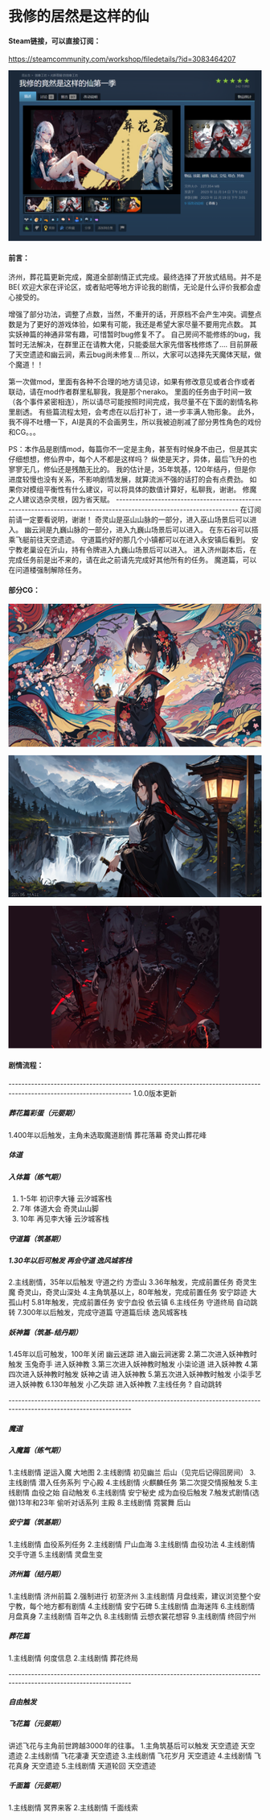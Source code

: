 # 我修的居然是这样的仙

#### Steam链接，可以直接订阅：

https://steamcommunity.com/workshop/filedetails/?id=3083464207

![image-20250213111222161](./image/image-20250213111222161.png)



#### 前言：

济州，葬花篇更新完成，魔道全部剧情正式完成。最终选择了开放式结局。并不是BE(
欢迎大家在评论区，或者贴吧等地方评论我的剧情，无论是什么评价我都会虚心接受的。

增强了部分功法，调整了点数，当然，不重开的话，开原档不会产生冲突。调整点数是为了更好的游戏体验，如果有可能，我还是希望大家尽量不要用完点数。
其实妖神篇的神通非常有趣，可惜暂时bug修复不了。
自己房间不能修练的bug，我暂时无法解决，在群里正在请教大佬，只能委屈大家先借客栈修炼了....
目前屏蔽了天空遗迹和幽云涧，素云bug尚未修复... 所以，大家可以选择先天魔体天赋，做个魔道！！

第一次做mod，里面有各种不合理的地方请见谅，如果有修改意见或者合作或者联动，请在mod作者群里私聊我，我是那个nerako。
里面的任务由于时间一致（各个事件紧密相连），所以请尽可能按照时间完成，我尽量不在下面的剧情名称里剧透。
有些篇流程太短，会考虑在以后打补丁，进一步丰满人物形象。
此外，我不得不吐槽一下，AI是真的不会画男生，所以我被迫削减了部分男性角色的戏份和CG。。。

PS：本作品是剧情mod，每篇你不一定是主角，甚至有时候身不由己，但是其实仔细想想，修仙界中，每个人不都是这样吗？
纵使是天才，异体，最后飞升的也寥寥无几，修仙还是残酷无比的。
我的估计是，35年筑基，120年结丹，但是你进度较慢也没有关系，不影响剧情发展，就算流派不强的话打的会有点费劲。
如果你对模组平衡性有什么建议，可以将具体的数值计算好，私聊我，谢谢。
修魔之人建议选杂灵根，因为省天赋。
\--------------------------------------------------------------------------------------------------------------------
在订阅前请一定要看说明，谢谢！
奇灵山是巫山山脉的一部分，进入巫山场景后可以进入。
幽云涧是九巍山脉的一部分，进入九巍山场景后可以进入。
在东石谷可以搭乘飞艇前往天空遗迹。
守道篇约好的那几个小镇都可以在进入永安镇后看到。
安宁教老巢设在沂山，持有令牌进入九巍山场景后可以进入。
进入济州副本后，在完成任务前是出不来的，请在此之前请先完成好其他所有的任务。
魔道篇，可以在问道楼强制解除任务。



#### 部分CG：

![小柒论道](./image/小柒论道.png)

![灵莲出马](./image/灵莲出马.png)

![血海迷阵](./image/血海迷阵.png)



#### 剧情流程：

\--------------------------------------------------------------------------------------------------------------------
1.0.0版本更新

##### 葬花篇彩蛋（元婴期）

1.400年以后触发，主角未选取魔道剧情 葬花落幕 奇灵山葬花峰

##### 体道

##### 入体篇（练气期）

1. 1-5年 初识李大锤 云汐城客栈
2. 7年 体道大会 奇灵山山脚
3. 10年 再见李大锤 云汐城客栈

##### 守道篇（筑基期）

##### 1.30年以后可触发 再会守道 逸风城客栈

2.主线剧情，35年以后触发 守道之约 方壶山
3.36年触发，完成前置任务 奇灵生魔 奇灵山，奇灵山深处
4.主角筑基以上，80年触发，完成前置任务 安宁踪迹 大孤山村
5.81年触发，完成前置任务 安宁血役 依云镇
6.主线任务 守道终局 自动跳转
7.300年以后触发，完成守道篇 守道篇后续 逸风城客栈

##### 妖神篇（筑基-结丹期）

1.45年以后可触发，100年关闭 幽云迷踪 进入幽云涧迷雾
2.第二次进入妖神教时触发 玉兔奇手 进入妖神教
3.第三次进入妖神教时触发 小柒论道 进入妖神教
4.第四次进入妖神教时触发 妖神之请 进入妖神教
5.第五次进入妖神教时触发 小柒手艺 进入妖神教
6.130年触发 小乙失踪 进入妖神教
7.主线任务 ? 自动跳转

\--------------------------------------------------------------------------------------------------------------------

##### 魔道

##### 入魔篇（练气期）

1.主线剧情 逆运入魔 大地图
2.主线剧情 初见幽兰 后山（见完后记得回房间）
3.主线剧情 潜入任务系列 宁心殿
4.主线剧情 火麒麟任务 第二次提交情报触发
5.主线剧情 血役之始 自动触发
6.主线剧情 安宁秘史 成为血役后触发
7.触发式剧情(选做)13年和23年 偷听对话系列 主殿
8.主线剧情 霓裳舞 后山

##### 安宁篇（筑基期）

1.主线剧情 血役系列任务
2.主线剧情 尸山血海
3.主线剧情 血役功法
4.主线剧情 交手守道
5.主线剧情 灵盘生变

##### 济州篇（结丹期）

1.主线剧情 济州前篇
2.强制进行 初至济州
3.主线剧情 月盘线索，建议浏览整个安宁教，每个地方都有剧情
4.主线剧情 安宁石碑
5.主线剧情 血海迷阵
6.主线剧情 月盘真身
7.主线剧情 百年之仇
8.主线剧情 云想衣裳花想容
9.主线剧情 终回宁州

##### 葬花篇

1.主线剧情 何度信息
2.主线剧情 葬花终局

\--------------------------------------------------------------------------------------------------------------------

##### 自由触发

##### 飞花篇（元婴期）

讲述飞花与主角前世跨越3000年的往事。
1.主角筑基后可以触发 天空遗迹 天空遗迹
2.主线剧情 飞花凄凄 天空遗迹
3.主线剧情 飞花岁月 天空遗迹
4.主线剧情 飞花真身 天空遗迹
5.主线剧情 天道轮回 天空遗迹

##### 千面篇（元婴期）

1.主线剧情 冥界来客
2.主线剧情 千面线索



